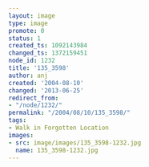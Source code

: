 ```yaml
---
layout: image
type: image
promote: 0
status: 1
created_ts: 1092143984
changed_ts: 1372159451
node_id: 1232
title: '135_3598'
author: anj
created: '2004-08-10'
changed: '2013-06-25'
redirect_from:
- "/node/1232/"
permalink: "/2004/08/10/135_3598/"
tags:
- Walk in Forgotten Location
images:
- src: image/images/135_3598-1232.jpg
  name: 135_3598-1232.jpg
---
```


